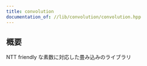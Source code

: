 ```yaml
---
title: convolution
documentation_of: //lib/convolution/convolution.hpp
---
```


## 概要

NTT friendly な素数に対応した畳み込みのライブラリ
